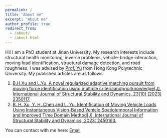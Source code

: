```yaml
---
permalink: /
title: "About me"
excerpt: "About me"
author_profile: true
redirect_from: 
  - /about/
  - /about.html
---
```


Hi! I am a PhD student at Jinan University. My research interests include structural health monitoring, inverse problems, vehicle-bridge interaction, moving load identification, structural damage detection, and road roughness. I was advised by [Prof. Yu](https://lxxy.jnu.edu.cn/2021/0713/c3706a637375/page.htm) from Hong Kong Polytechnic University.
My published articles are as follows:
1. [B.H.Xu and L.Yu, A novel regularized adaptive matching pursuit from moving force identification using multiple criteriaandpriorknowledge[J]. International Journal of Structural Stability and Dynamics, 23(10) (2023) 2350117.](https://doi.org/10.1142/S0219455423501171)
2. [B. H. Xu, Y. H. Chen and L. Yu. Identification of Moving Vehicle Loads Using Instantaneous Vision-Based Vehicle Spatiotemporal Information and Improved Time Domain Method[J]. International Journal of Structural Stability and Dynamics, 2023: 2450163.](https://doi.org/10.1142/S0219455424501633)

You can contact with me here: [Email](mailto:xbohos@163.com)
